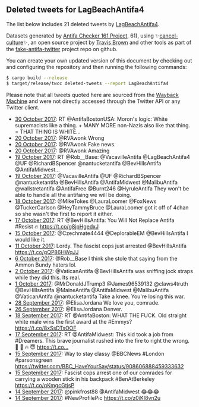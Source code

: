 ## Deleted tweets for LagBeachAntifa4

The list below includes 21 deleted tweets by
[LagBeachAntifa4](https://twitter.com/LagBeachAntifa4).



Datasets generated by [Antifa Checker 161 Project](https://twitter.com/antifacheck161), 61), using ✨[cancel-culture](https://github.com/travisbrown/cancel-culture)✨, an open source project by 
[Travis Brown](https://twitter.com/travisbrown) and other tools as part of the 
[fake-antifa-twitter](https://github.com/antifacheck161/fake-antifa-twitter) project repo on github.

You can create your own updated version of this document by checking out and configuring the
repository and then running the following commands:

```bash
$ cargo build --release
$ target/release/twcc deleted-tweets --report LagBeachAntifa4
```

Please note that all tweets quoted here are sourced from the
[Wayback Machine](https://web.archive.org) and were not directly accessed through the Twitter API or
any Twitter client.

* [30 October 2017](https://web.archive.org/web/20171030050526/https://twitter.com/LagBeachAntifa4/status/924864802199138304): RT @AntifaBostonUSA: Moron's logic:  White supremacists like a thing. + MANY MORE non-Nazis also like that thing. = THAT THING IS WHITE…  <!--924864802199138304-->
* [20 October 2017](https://web.archive.org/web/20171020205554/https://twitter.com/LagBeachAntifa4/status/921480116345167874): @RVAwonk Wrong <!--921480116345167874-->
* [20 October 2017](https://web.archive.org/web/20171020012928/https://twitter.com/LagBeachAntifa4/status/921186573756051457): @RVAwonk Fake news. <!--921186573756051457-->
* [20 October 2017](https://web.archive.org/web/20171020011108/https://twitter.com/LagBeachAntifa4/status/921181960042631170): @RVAwonk Amazing <!--921181960042631170-->
* [19 October 2017](https://web.archive.org/web/20171019155254/https://twitter.com/LagBeachAntifa4/status/921041476011855872): RT @Rob__Base: @VacavilleAntifa @LagBeachAntifa4 @UF @RichardBSpencer @nantucketantifa @BevHillsAntifa @AntifaMidwest…  <!--921041476011855872-->
* [19 October 2017](https://web.archive.org/web/20171019073617/https://twitter.com/LagBeachAntifa4/status/920916498331373570): @VacavilleAntifa @UF @RichardBSpencer @nantucketantifa @BevHillsAntifa @AntifaMidwest @MalibuAntifa @wallstretantifa @AntifaFree @Burnt246 @HyruleAntifa They won't be able to handle all the antifaing we will be doing. <!--920916498331373570-->
* [18 October 2017](https://web.archive.org/web/20171018041510/https://twitter.com/LagBeachAntifa4/status/920503497812008960): @MikeTokes @LauraLoomer @FoxNews @TuckerCarlson @HeyTammyBruce @LauraLoomer got it off of 4chan so she wasn't the first to report it either. <!--920503497812008960-->
* [17 October 2017](https://web.archive.org/web/20171017232912/https://twitter.com/LagBeachAntifa4/status/920431531927179270): RT @BevHillsAntifa: You Will Not Replace Antifa #Resist 🔥 https://t.co/g8jpHgedxJ <!--920431531927179270-->
* [15 October 2017](https://web.archive.org/web/20171015051149/https://twitter.com/LagBeachAntifa4/status/919430590629367808): @Czechmate4444 @DeplorableEM @BevHillsAntifa I would like it. <!--919430590629367808-->
* [11 October 2017](https://web.archive.org/web/20171011005737/https://twitter.com/LagBeachAntifa4/status/917917067642273793): Lordy. The fascist cops just arrested @BevHillsAntifa https://t.co/gQP86HWqJJ <!--917917067642273793-->
* [ 6 October 2017](https://web.archive.org/web/20171006180045/https://twitter.com/LagBeachAntifa4/status/916362608269291520): @Rob__Base I think she stole that saying from the Ammon Bundy haters lol. <!--916362608269291520-->
* [ 2 October 2017](https://web.archive.org/web/20171002011050/https://twitter.com/LagBeachAntifa4/status/914658902939025409): @VaticanAntifa @BevHillsAntifa was sniffing jock straps while they did this. Its real. <!--914658902939025409-->
* [ 1 October 2017](https://web.archive.org/web/20171001024930/https://twitter.com/LagBeachAntifa4/status/914321345361592320): @MrDonaldJTrump3 @James96539132 @claws4truth @BevHillsAntifa @MaineAntifa @AntifaMidwest @MalibuAntifa @VaticanAntifa @nantucketantifa Take a knee. You're losing this war. <!--914321345361592320-->
* [28 September 2017](https://web.archive.org/web/20170928055626/https://twitter.com/LagBeachAntifa4/status/913281225099321344): @ElisaJordana We love you, comrade. <!--913281225099321344-->
* [26 September 2017](https://web.archive.org/web/20170926043226/https://twitter.com/LagBeachAntifa4/status/912535310059393024): @ElisaJordana Denver. <!--912535310059393024-->
* [18 September 2017](https://web.archive.org/web/20170918002222/https://twitter.com/LagBeachAntifa4/status/909573275814162432): RT @AntifaBoston: WHAT THE FUCK.  Old straight white male wins the first award at the #Emmys? https://t.co/8xSsDTsOOF <!--909573275814162432-->
* [17 September 2017](https://web.archive.org/web/20170917045712/https://twitter.com/LagBeachAntifa4/status/909280052017319936): RT @AntifaMidwest: This kid took a job from #Dreamers. This brave journalist rushed into the fire to right the wrong.  📓 💨 🔥 😇 https://t.co… <!--909280052017319936-->
* [15 September 2017](https://web.archive.org/web/20170915114948/https://twitter.com/LagBeachAntifa4/status/908609379846500353): Way to stay classy  @BBCNews   #London   #parsonsgreen  https://twitter.com/BBC_HaveYourSay/status/908606888459333632 <!--908609379846500353-->
* [15 September 2017](https://web.archive.org/web/20170915033953/https://twitter.com/LagBeachAntifa4/status/908535818880520192): Fascist cops arrest one of our comrades for carrying a wooden stick in his backpack   #BenAtBerkeley https://t.co/qKmgcGtjsP <!--908535818880520192-->
* [14 September 2017](https://web.archive.org/web/20170914231522/https://twitter.com/LagBeachAntifa4/status/908469251106856960): @pinkfrost88 @AntifaMidwest 😂😂😂 <!--908469251106856960-->
* [14 September 2017](https://web.archive.org/web/20170914203905/https://twitter.com/LagBeachAntifa4/status/908429921093111808): #NewProfilePic https://t.co/z0iKI8vn2u <!--908429921093111808-->
